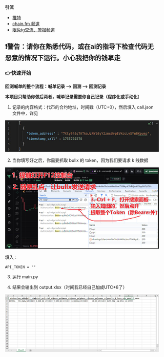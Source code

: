 **引流**

- [推特](https://x.com/bbbaaahhh200)
- [chain.fm 频道](https://chain.fm/channel/1305381392003109041)
- [限免tg交流、警报频道](https://t.me/+LxkxI6PylzMzYjAy)

## ❗️警告：请你在熟悉代码，或在ai的指导下检查代码无恶意的情况下运行。小心我把你的钱拿走

### 👉快速开始

**回测喊单的整个流程：喊单记录 --> 回测 --> 回测记录**

**本项目只帮助你做后两者，喊单记录需要你自己记录（程序化或手动化）**

1. 记录的内容格式：代币的合约地址，时间戳（UTC+0），然后填入 call.json 文件中，详见

![img2](./img/img2.jpg)

2. 当你填写好之后，你需要抓取 bullx 的 token，因为我们要请求 k 线数据

![img3](./img/img3.jpg)

填入：

```
API_TOKEN = ""
```

3. 运行 main.py

4. 结果会输出到 output.xlsx（时间我已经自己加成UTC+8了）

![img4](./img/img4.jpg)
